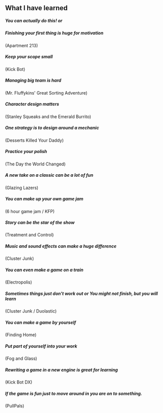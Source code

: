 
## What I have learned

##### You can actually do this! or
##### Finishing your first thing is huge for motivation
(Apartment 213)


##### Keep your scope small

(Kick Bot)


##### Managing big team is hard

(Mr. Fluffykins' Great Sorting Adventure)


##### Character design matters

(Stanley Squeaks and the Emerald Burrito)


##### One strategy is to design around a mechanic

(Desserts Killed Your Daddy)


##### Practice your polish

(The Day the World Changed)


##### A new take on a classic can be a lot of fun

(Glazing Lazers)


##### You can make up your own game jam

(6 hour game jam / KFP)


##### Story can be the star of the show

(Treatment and Control)


##### Music and sound effects can make a huge difference

(Cluster Junk)


##### You can even make a game on a train

(Electropolis)


##### Sometimes things just don't work out or You might not finish, but you will learn
(Cluster Junk / Duolastic)


##### You can make a game by yourself

(Finding Home)


##### Put part of yourself into your work
(Fog and Glass)


##### Rewriting a game in a new engine is great for learning

(Kick Bot DX)


##### If the game is fun just to move around in you are on to something.

(PullPals)
